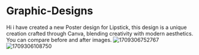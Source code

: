 # Graphic-Designs
Hi i have created a new Poster design for Lipstick, this design is a unique creation crafted through Canva, blending creativity with modern aesthetics. You can compare before and after images.
![1709306752767](https://github.com/Likitha-G-Dalwai/Graphic-Designs/assets/161719806/502f6532-23f4-44de-8e7e-793b0f4ecfbe)
![1709306108750](https://github.com/Likitha-G-Dalwai/Graphic-Designs/assets/161719806/8090eaf5-fc3b-41b8-8a6b-6ae5248dcf09)
